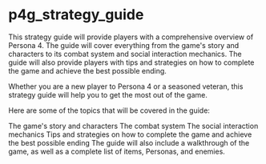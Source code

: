 # p4g_strategy_guide

This strategy guide will provide players with a comprehensive overview of Persona 4. The guide will cover everything from the game's story and characters to its combat system and social interaction mechanics. The guide will also provide players with tips and strategies on how to complete the game and achieve the best possible ending.

Whether you are a new player to Persona 4 or a seasoned veteran, this strategy guide will help you to get the most out of the game.

Here are some of the topics that will be covered in the guide:

The game's story and characters
The combat system
The social interaction mechanics
Tips and strategies on how to complete the game and achieve the best possible ending
The guide will also include a walkthrough of the game, as well as a complete list of items, Personas, and enemies.